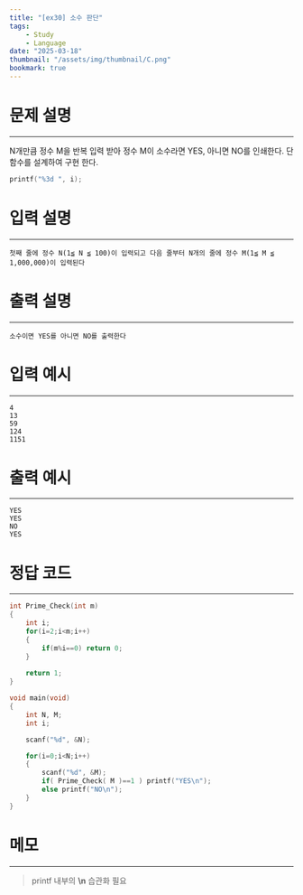 ```yaml
---
title: "[ex30] 소수 판단"
tags:
    - Study
    - Language
date: "2025-03-18"
thumbnail: "/assets/img/thumbnail/C.png"
bookmark: true
---
```

# 문제 설명
---
N개만큼 정수 M을 반복 입력 받아 정수 M이 소수라면 YES, 아니면 NO를 인쇄한다. 단 함수를 설계하여 구현 한다.

```c
printf("%3d ", i);
```

# 입력 설명
---

```
첫째 줄에 정수 N(1≦ N ≦ 100)이 입력되고 다음 줄부터 N개의 줄에 정수 M(1≦ M ≦ 1,000,000)이 입력된다
```

# 출력 설명
---

```
소수이면 YES를 아니면 NO를 출력한다
```

# 입력 예시
---

```
4
13
59
124
1151
```

# 출력 예시
---

```
YES
YES
NO
YES
```

# 정답 코드
---

```c
int Prime_Check(int m)
{
	int i;
	for(i=2;i<m;i++)
	{
		if(m%i==0) return 0;
	}
	
	return 1;
}

void main(void)
{
	int N, M;
	int i;

	scanf("%d", &N);

	for(i=0;i<N;i++)
	{
		scanf("%d", &M);
		if( Prime_Check( M )==1 ) printf("YES\n");
		else printf("NO\n");
	}
}
```

# 메모
---
> printf 내부의 **\n** 습관화 필요